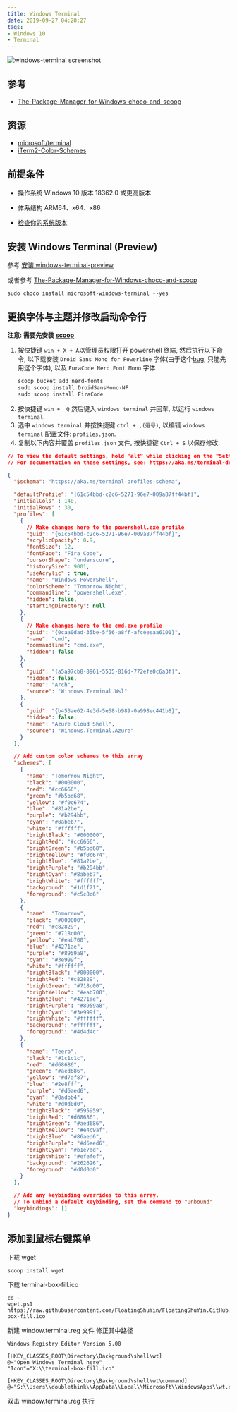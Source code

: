 ```yaml
---
title: Windows Terminal
date: 2019-09-27 04:20:27
tags:
- Windows 10
- Terminal
---
```


![windows-terminal screenshot](http://r.photo.store.qq.com/psb?/V12iDrZG1mzmnh/rmPlL7vfaZsLhZAnI9ch3BEsRyE*Ym1FoMdegS9LTOU!/r/dIMAAAAAAAAA)

[The-Package-Manager-for-Windows-choco-and-scoop]: https://floatsyi.com/2019/12/29/The-Package-Manager-for-Windows-choco-and-scoop/

## 参考
- [The-Package-Manager-for-Windows-choco-and-scoop][]

## 资源

- [microsoft/terminal](https://github.com/microsoft/terminal/)
- [iTerm2-Color-Schemes](https://github.com/mbadolato/iTerm2-Color-Schemes/tree/master/windowsterminal)

## 前提条件

- 操作系统	Windows 10 版本 18362.0 或更高版本
- 体系结构	ARM64、x64、x86

- [检查你的系统版本](https://docs.microsoft.com/zh-cn/windows/wsl/troubleshooting#check-your-build-number)

<!-- more -->

## 安装 Windows Terminal (Preview)

参考 [安装 windows-terminal-preview](https://www.microsoft.com/zh-cn/p/windows-terminal-preview/9n0dx20hk701?activetab=pivot:overviewtab)

或者参考 [The-Package-Manager-for-Windows-choco-and-scoop][]
```
sudo choco install microsoft-windows-terminal --yes
```

## 更换字体与主题并修改启动命令行

**注意: 需要先安装 [scoop](https://github.com/FloatingShuYin/development-environment-manual#%E5%AE%89%E8%A3%85-windows-%E5%8C%85%E7%AE%A1%E7%90%86%E5%B7%A5%E5%85%B7-scoop)**

1. 按快捷键 `win + X + A`以管理员权限打开 powershell 终端, 然后执行以下命令, 以下载安装 `Droid Sans Mono for Powerline` 字体(由于这个[bug](https://github.com/microsoft/terminal/issues/633), 只能先用这个字体), 以及 `FuraCode Nerd Font Mono` 字体
    ```powershell
    scoop bucket add nerd-fonts
    sudo scoop install DroidSansMono-NF
    sudo scoop install FiraCode
    ```
2. 按快捷键 `win +  Q` 然后键入 `windows terminal` 并回车, 以运行 `windows terminal`.
3. 选中 `windows terminal` 并按快捷键 `ctrl + ,(逗号)`, 以编辑 `windows terminal` 配置文件: `profiles.json`.
4. 复制以下内容并覆盖 `profiles.json` 文件, 按快捷键 `Ctrl + S` 以保存修改.
<!-- "commandline" : "wsl.exe -- cd ~;source ~/.profile;fish", -->
```json
// To view the default settings, hold "alt" while clicking on the "Settings" button.
// For documentation on these settings, see: https://aka.ms/terminal-documentation

{
  "$schema": "https://aka.ms/terminal-profiles-schema",

  "defaultProfile": "{61c54bbd-c2c6-5271-96e7-009a87ff44bf}",
  "initialCols" : 140,
  "initialRows" : 30,
  "profiles": [
    {
      // Make changes here to the powershell.exe profile
      "guid": "{61c54bbd-c2c6-5271-96e7-009a87ff44bf}",
      "acrylicOpacity": 0.9,
      "fontSize": 12,
      "fontFace": "Fira Code",
      "cursorShape": "underscore",
      "historySize": 9001,
      "useAcrylic" : true,
      "name": "Windows PowerShell",
      "colorScheme": "Tomorrow Night",
      "commandline": "powershell.exe",
      "hidden": false,
      "startingDirectory": null
    },
    {
      // Make changes here to the cmd.exe profile
      "guid": "{0caa0dad-35be-5f56-a8ff-afceeeaa6101}",
      "name": "cmd",
      "commandline": "cmd.exe",
      "hidden": false
    },
    {
      "guid": "{a5a97cb8-8961-5535-816d-772efe0c6a3f}",
      "hidden": false,
      "name": "Arch",
      "source": "Windows.Terminal.Wsl"
    },
    {
      "guid": "{b453ae62-4e3d-5e58-b989-0a998ec441b8}",
      "hidden": false,
      "name": "Azure Cloud Shell",
      "source": "Windows.Terminal.Azure"
    }
  ],

  // Add custom color schemes to this array
  "schemes": [
    {
      "name": "Tomorrow Night",
      "black": "#000000",
      "red": "#cc6666",
      "green": "#b5bd68",
      "yellow": "#f0c674",
      "blue": "#81a2be",
      "purple": "#b294bb",
      "cyan": "#8abeb7",
      "white": "#ffffff",
      "brightBlack": "#000000",
      "brightRed": "#cc6666",
      "brightGreen": "#b5bd68",
      "brightYellow": "#f0c674",
      "brightBlue": "#81a2be",
      "brightPurple": "#b294bb",
      "brightCyan": "#8abeb7",
      "brightWhite": "#ffffff",
      "background": "#1d1f21",
      "foreground": "#c5c8c6"
    },
    {
      "name": "Tomorrow",
      "black": "#000000",
      "red": "#c82829",
      "green": "#718c00",
      "yellow": "#eab700",
      "blue": "#4271ae",
      "purple": "#8959a8",
      "cyan": "#3e999f",
      "white": "#ffffff",
      "brightBlack": "#000000",
      "brightRed": "#c82829",
      "brightGreen": "#718c00",
      "brightYellow": "#eab700",
      "brightBlue": "#4271ae",
      "brightPurple": "#8959a8",
      "brightCyan": "#3e999f",
      "brightWhite": "#ffffff",
      "background": "#ffffff",
      "foreground": "#4d4d4c"
    },
    {
      "name": "Teerb",
      "black": "#1c1c1c",
      "red": "#d68686",
      "green": "#aed686",
      "yellow": "#d7af87",
      "blue": "#2e8fff",
      "purple": "#d6aed6",
      "cyan": "#8adbb4",
      "white": "#d0d0d0",
      "brightBlack": "#595959",
      "brightRed": "#d68686",
      "brightGreen": "#aed686",
      "brightYellow": "#e4c9af",
      "brightBlue": "#86aed6",
      "brightPurple": "#d6aed6",
      "brightCyan": "#b1e7dd",
      "brightWhite": "#efefef",
      "background": "#262626",
      "foreground": "#d0d0d0"
    }
  ],

  // Add any keybinding overrides to this array.
  // To unbind a default keybinding, set the command to "unbound"
  "keybindings": []
}
```

## 添加到鼠标右键菜单
下载 wget
```
scoop install wget
```

下载 terminal-box-fill.ico
```
cd ~
wget.ps1 https://raw.githubusercontent.com/FloatingShuYin/FloatingShuYin.GitHub.io/hexo/terminal-box-fill.ico
```

新建 window.terminal.reg 文件
修正其中路径
```reg
Windows Registry Editor Version 5.00

[HKEY_CLASSES_ROOT\Directory\Background\shell\wt]
@="Open Windows Terminal here"
"Icon"="X:\\terminal-box-fill.ico"

[HKEY_CLASSES_ROOT\Directory\Background\shell\wt\command]
@="S:\\Users\\doublethink\\AppData\\Local\\Microsoft\\WindowsApps\\wt.exe"
```

双击 window.terminal.reg 执行


